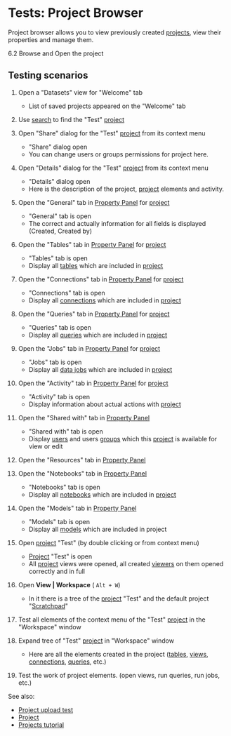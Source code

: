 <!-- TITLE: Tests: Project Browser -->
<!-- SUBTITLE: -->

# Tests: Project Browser

Project browser allows you to view previously created [projects](project.md), 
view their properties and manage them.

6.2 Browse and Open the project

## Testing scenarios

1. Open a "Datasets" view for "Welcome" tab
   * List of saved projects appeared on the "Welcome" tab

1. Use [search](smart-search.md) to find the "Test" [project](project.md)

1. Open "Share" dialog for the "Test" [project](project.md) from its context menu
   * "Share" dialog open
   * You can change users or groups permissions for project here.

1. Open "Details" dialog for the "Test" [project](project.md) from its context menu
   * "Details" dialog open
   * Here is the description of the project, [project](project.md) elements and activity.  

1. Open the "General" tab in [Property Panel](../overview/property-panel.md) for [project](project.md)
   * "General" tab is open
   * The correct and actually information for all fields is displayed (Created, Created by)

1. Open the "Tables" tab in [Property Panel](../overview/property-panel.md) for [project](project.md)
   * "Tables" tab is open
   * Display all [tables](table.md) which are included in [project](project.md)

1. Open the "Connections" tab in [Property Panel](../overview/property-panel.md) for [project](project.md)
   * "Connections" tab is open
   * Display all [connections](../access/data-connection.md) which are included in [project](project.md)

1. Open the "Queries" tab in [Property Panel](../overview/property-panel.md) for [project](project.md)
   * "Queries" tab is open
   * Display all [queries](../access/data-query.md) which are included in [project](project.md)

1. Open the "Jobs" tab in [Property Panel](../overview/property-panel.md) for [project](project.md)
   * "Jobs" tab is open
   * Display all [data jobs](../access/data-job.md) which are included in [project](project.md)

1. Open the "Activity" tab in [Property Panel](../overview/property-panel.md) for [project](project.md)
   * "Activity" tab is open
   * Display information about actual actions with [project](project.md)

1. Open the "Shared with" tab in [Property Panel](../overview/property-panel.md)
   * "Shared with" tab is open
   * Display [users](../govern/user.md) and users [groups](../govern/group.md.md) which this [project](project.md) is available for view or edit

1. Open the "Resources" tab in [Property Panel](../overview/property-panel.md)
  
1. Open the "Notebooks" tab in [Property Panel](../overview/property-panel.md) 
   * "Notebooks" tab is open
   * Display all [notebooks](../compute/jupyter-notebook.md) which are included in [project](project.md)

1. Open the "Models" tab in [Property Panel](../overview/property-panel.md) 
   * "Models" tab is open
   * Display all [models](../learn/predictive-modeling.md) which are included in project

1. Open [project](project.md) "Test" (by double clicking or from context menu)
   * [Project](project.md) "Test" is open
   * All [project](project.md) views were opened, all created [viewers](../visualize/viewers.md) on them opened correctly and in full

1. Open **View | Workspace**  ( ``` Alt + W ```)
   * In it there is a tree of the [project](project.md) "Test" and the default project "[Scratchpad](scratchpad.md)"

1. Test all elements of the context menu of the "Test" [project](project.md) in the  "Workspace" window

1. Expand tree of "Test" [project](project.md) in "Workspace" window
   * Here are all the elements created in the project ([tables](table.md), [views](../visualize/view-layout.md), 
     [connections](../access/data-connection.md), [queries](../access/data-query.md), etc.)

1. Test the work of project elements. (open views, run queries, run jobs, etc.)

See also:
 * [Project upload test](../dialogs/upload-project-test.md)
 * [Project](project.md)
 * [Projects tutorial](../_internal/tutorials/projects.md)
